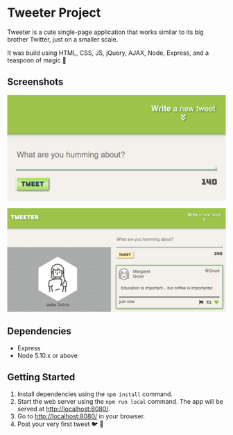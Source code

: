 # Tweeter Project

Tweeter is a cute single-page application that works similar to its big brother Twitter, just on a smaller scale.

It was build using HTML, CSS, JS, jQuery, AJAX, Node, Express, and a teaspoon of magic 💫

## Screenshots

!["Compose new tweet box"](https://github.com/julia-gatina/tweeter/blob/master/docs/tweet-compose-box.png?raw=true)

!["Posted tweet"](https://github.com/julia-gatina/tweeter/blob/master/docs/posted-tweet.png?raw=true)

## Dependencies

- Express
- Node 5.10.x or above

## Getting Started

1. Install dependencies using the `npm install` command.
2. Start the web server using the `npm run local` command. The app will be served at <http://localhost:8080/>.
3. Go to <http://localhost:8080/> in your browser.
4. Post your very first tweet 🐦 💬
